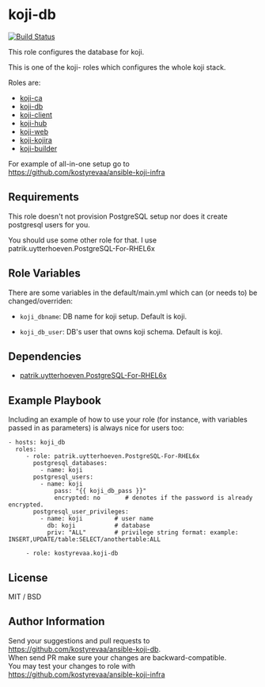 koji-db
=========

[![Build Status](https://travis-ci.org/kostyrevaa/ansible-koji-db.svg?branch=master)](https://travis-ci.org/kostyrevaa/ansible-koji-db)

This role configures the database for koji.

This is one of the koji- roles which configures the whole koji stack.

Roles are:

 * [koji-ca](https://galaxy.ansible.com/kostyrevaa/koji-ca)
 * [koji-db](https://galaxy.ansible.com/kostyrevaa/koji-db)
 * [koji-client](https://galaxy.ansible.com/kostyrevaa/koji-client)
 * [koji-hub](https://galaxy.ansible.com/kostyrevaa/koji-hub)
 * [koji-web](https://galaxy.ansible.com/kostyrevaa/koji-web)
 * [koji-kojira](https://galaxy.ansible.com/kostyrevaa/koji-kojira)
 * [koji-builder](https://galaxy.ansible.com/kostyrevaa/koji-builder)

For example of all-in-one setup go to https://github.com/kostyrevaa/ansible-koji-infra

Requirements
------------

This role doesn't not provision PostgreSQL setup nor does it create postgresql users for you.

You should use some other role for that. I use patrik.uytterhoeven.PostgreSQL-For-RHEL6x

Role Variables
--------------

There are some variables in the default/main.yml which can (or needs to) be changed/overriden:

* `koji_dbname`: DB name for koji setup. Default is koji.

* `koji_db_user`: DB's user that owns koji schema. Default is koji.


Dependencies
------------

* [patrik.uytterhoeven.PostgreSQL-For-RHEL6x](https://galaxy.ansible.com/patrik.uytterhoeven/PostgreSQL-For-RHEL6x)

Example Playbook
----------------

Including an example of how to use your role (for instance, with variables passed in as parameters) is always nice for users too:

    - hosts: koji_db
      roles:
         - role: patrik.uytterhoeven.PostgreSQL-For-RHEL6x
           postgresql_databases:
             - name: koji
           postgresql_users:
             - name: koji
                 pass: "{{ koji_db_pass }}"
                 encrypted: no       # denotes if the password is already encrypted.
           postgresql_user_privileges:
             - name: koji         # user name
               db: koji           # database
               priv: "ALL"        # privilege string format: example: INSERT,UPDATE/table:SELECT/anothertable:ALL

         - role: kostyrevaa.koji-db
  

License
-------

MIT / BSD

Author Information
------------------

Send your suggestions and pull requests to https://github.com/kostyrevaa/ansible-koji-db.  
When send PR make sure your changes are backward-compatible.  
You may test your changes to role with https://github.com/kostyrevaa/ansible-koji-infra
